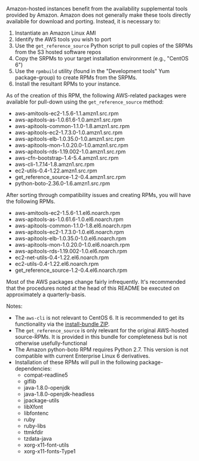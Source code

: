 Amazon-hosted instances benefit from the availability supplemental tools provided by Amazon. Amazon does not generally make these tools directly availabile for download and porting. Instead, it is necessary to:

1. Instantiate an Amazon Linux AMI
2. Identify the AWS tools you wish to port
3. Use the `get_reference_source` Python script to pull copies of the SRPMs from the S3 hosted software repos
4. Copy the SRPMs to your target installation environment (e.g., "CentOS 6")
5. Use the `rpmbuild` utility (found in the "Development tools" Yum package-group) to create RPMs from the SRPMs.
6. Install the resultant RPMs to your instance.

As of the creation of this RPM, the following AWS-related packages were available for pull-down using the `get_reference_source` method:

* aws-amitools-ec2-1.5.6-1.1.amzn1.src.rpm
* aws-apitools-as-1.0.61.6-1.0.amzn1.src.rpm
* aws-apitools-common-1.1.0-1.8.amzn1.src.rpm
* aws-apitools-ec2-1.7.3.0-1.0.amzn1.src.rpm
* aws-apitools-elb-1.0.35.0-1.0.amzn1.src.rpm
* aws-apitools-mon-1.0.20.0-1.0.amzn1.src.rpm
* aws-apitools-rds-1.19.002-1.0.amzn1.src.rpm
* aws-cfn-bootstrap-1.4-5.4.amzn1.src.rpm
* aws-cli-1.7.14-1.8.amzn1.src.rpm
* ec2-utils-0.4-1.22.amzn1.src.rpm
* get_reference_source-1.2-0.4.amzn1.src.rpm
* python-boto-2.36.0-1.6.amzn1.src.rpm

After sorting through compatibility issues and creating RPMs, you will have the following RPMs.

* aws-amitools-ec2-1.5.6-1.1.el6.noarch.rpm
* aws-apitools-as-1.0.61.6-1.0.el6.noarch.rpm
* aws-apitools-common-1.1.0-1.8.el6.noarch.rpm
* aws-apitools-ec2-1.7.3.0-1.0.el6.noarch.rpm
* aws-apitools-elb-1.0.35.0-1.0.el6.noarch.rpm
* aws-apitools-mon-1.0.20.0-1.0.el6.noarch.rpm
* aws-apitools-rds-1.19.002-1.0.el6.noarch.rpm
* ec2-net-utils-0.4-1.22.el6.noarch.rpm
* ec2-utils-0.4-1.22.el6.noarch.rpm
* get_reference_source-1.2-0.4.el6.noarch.rpm

Most of the AWS packages change fairly infrequently. It's recommended that the procedures noted at the head of this README be executed on approximately a quarterly-basis.

Notes:
* The `aws-cli` is not relevant to CentOS 6. It is recommended to get its functionality via the [install-bundle ZIP](http://docs.aws.amazon.com/cli/latest/userguide/installing.html).
* The `get_reference_source` is only relevant for the original AWS-hosted source-RPMs. It is provided in this bundle for completeness but is not otherwise usefully-functional
* The Amazon python-boto RPM requires Python 2.7. This version is not compatible with current Enterprise Linux 6 derivatives.
* Installation of these RPMs will pull in the following package-dependencies:
  * compat-readline5
  * giflib
  * java-1.8.0-openjdk
  * java-1.8.0-openjdk-headless
  * jpackage-utils
  * libXfont
  * libfontenc
  * ruby
  * ruby-libs
  * ttmkfdir
  * tzdata-java
  * xorg-x11-font-utils
  * xorg-x11-fonts-Type1

